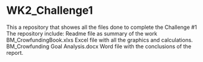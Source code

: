 # WK2_Challenge1
This a repository that showes all the files done to complete the Challenge #1
The repository include:
  Readme file as summary of the work 
  BM_CrowfundingBook.xlxs Excel file with all the graphics and calculations.
  BM_Crowfunding Goal Analysis.docx Word file with the conclusions of the report.
